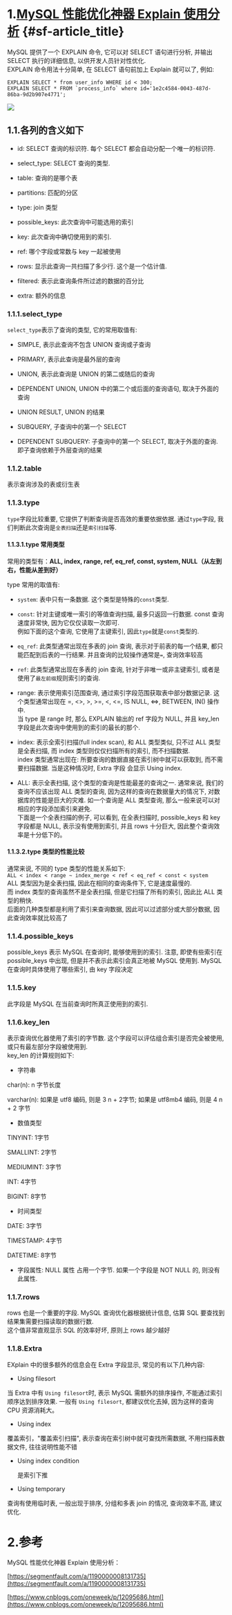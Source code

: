 # 1.[MySQL 性能优化神器 Explain 使用分析](https://segmentfault.com/a/1190000008131735) {#sf-article_title}

MySQL 提供了一个 EXPLAIN 命令, 它可以对 SELECT 语句进行分析, 并输出 SELECT 执行的详细信息, 以供开发人员针对性优化.  
EXPLAIN 命令用法十分简单, 在 SELECT 语句前加上 Explain 就可以了, 例如:

    EXPLAIN SELECT * from user_info WHERE id < 300;
    EXPLAIN SELECT * FROM `process_info` where id='1e2c4584-0043-487d-86ba-9d2b907e4771';

![](/static/image/微信截图_20200530173918.png)

## 1.1.各列的含义如下

* id: SELECT 查询的标识符. 每个 SELECT 都会自动分配一个唯一的标识符.

* select\_type: SELECT 查询的类型.

* table: 查询的是哪个表

* partitions: 匹配的分区

* type: join 类型

* possible\_keys: 此次查询中可能选用的索引

* key: 此次查询中确切使用到的索引.

* ref: 哪个字段或常数与 key 一起被使用

* rows: 显示此查询一共扫描了多少行. 这个是一个估计值.

* filtered: 表示此查询条件所过滤的数据的百分比

* extra: 额外的信息

### 1.1.1.select\_type

`select_type`表示了查询的类型, 它的常用取值有:

* SIMPLE, 表示此查询不包含 UNION 查询或子查询

* PRIMARY, 表示此查询是最外层的查询

* UNION, 表示此查询是 UNION 的第二或随后的查询

* DEPENDENT UNION, UNION 中的第二个或后面的查询语句, 取决于外面的查询

* UNION RESULT, UNION 的结果

* SUBQUERY, 子查询中的第一个 SELECT

* DEPENDENT SUBQUERY: 子查询中的第一个 SELECT, 取决于外面的查询. 即子查询依赖于外层查询的结果

### 1.1.2.table

表示查询涉及的表或衍生表

### 1.1.3.type

`type`字段比较重要, 它提供了判断查询是否高效的重要依据依据. 通过`type`字段, 我们判断此次查询是`全表扫描`还是`索引扫描`等.

#### 1.1.3.1.type 常用类型

常用的类型有：**ALL, index,  range, ref, eq\_ref, const, system, NULL（从左到右，性能从差到好）**

type 常用的取值有:

* `system`: 表中只有一条数据. 这个类型是特殊的`const`类型.

* `const`: 针对主键或唯一索引的等值查询扫描, 最多只返回一行数据. const 查询速度非常快, 因为它仅仅读取一次即可.  
  例如下面的这个查询, 它使用了主键索引, 因此`type`就是`const`类型的.

* `eq_ref`: 此类型通常出现在多表的 join 查询, 表示对于前表的每一个结果, 都只能匹配到后表的一行结果. 并且查询的比较操作通常是`=`, 查询效率较高

* `ref`: 此类型通常出现在多表的 join 查询, 针对于非唯一或非主键索引, 或者是使用了`最左前缀`规则索引的查询.

* range: 表示使用索引范围查询, 通过索引字段范围获取表中部分数据记录. 这个类型通常出现在 =, &lt;&gt;, &gt;, &gt;=, &lt;, &lt;=, IS NULL, &lt;=&gt;, BETWEEN, IN\(\) 操作中.  
  当 type 是 range 时, 那么 EXPLAIN 输出的 ref 字段为 NULL, 并且 key\_len 字段是此次查询中使用到的索引的最长的那个.

* index: 表示全索引扫描\(full index scan\), 和 ALL 类型类似, 只不过 ALL 类型是全表扫描, 而 index 类型则仅仅扫描所有的索引, 而不扫描数据.  
  index 类型通常出现在: 所要查询的数据直接在索引树中就可以获取到, 而不需要扫描数据. 当是这种情况时, Extra 字段 会显示 Using index.

* ALL: 表示全表扫描, 这个类型的查询是性能最差的查询之一. 通常来说, 我们的查询不应该出现 ALL 类型的查询, 因为这样的查询在数据量大的情况下, 对数据库的性能是巨大的灾难. 如一个查询是 ALL 类型查询, 那么一般来说可以对相应的字段添加索引来避免.  
  下面是一个全表扫描的例子, 可以看到, 在全表扫描时, possible\_keys 和 key 字段都是 NULL, 表示没有使用到索引, 并且 rows 十分巨大, 因此整个查询效率是十分低下的。

#### 1.1.3.2.type 类型的性能比较

通常来说, 不同的 type 类型的性能关系如下:  
`ALL < index < range ~ index_merge < ref < eq_ref < const < system`  
ALL 类型因为是全表扫描, 因此在相同的查询条件下, 它是速度最慢的.  
而 index 类型的查询虽然不是全表扫描, 但是它扫描了所有的索引, 因此比 ALL 类型的稍快.  
后面的几种类型都是利用了索引来查询数据, 因此可以过滤部分或大部分数据, 因此查询效率就比较高了

### 1.1.4.possible\_keys

possible\_keys 表示 MySQL 在查询时, 能够使用到的索引. 注意, 即使有些索引在 possible\_keys 中出现, 但是并不表示此索引会真正地被 MySQL 使用到. MySQL 在查询时具体使用了哪些索引, 由 key 字段决定

### 1.1.5.key

此字段是 MySQL 在当前查询时所真正使用到的索引.

### 1.1.6.key\_len

表示查询优化器使用了索引的字节数. 这个字段可以评估组合索引是否完全被使用, 或只有最左部分字段被使用到.  
key\_len 的计算规则如下:

* 字符串

char\(n\): n 字节长度

varchar\(n\): 如果是 utf8 编码, 则是 3 n + 2字节; 如果是 utf8mb4 编码, 则是 4 n + 2 字节

* 数值类型

TINYINT: 1字节

SMALLINT: 2字节

MEDIUMINT: 3字节

INT: 4字节

BIGINT: 8字节

* 时间类型

DATE: 3字节

TIMESTAMP: 4字节

DATETIME: 8字节

* 字段属性: NULL 属性 占用一个字节. 如果一个字段是 NOT NULL 的, 则没有此属性.

### 1.1.7.rows

rows 也是一个重要的字段. MySQL 查询优化器根据统计信息, 估算 SQL 要查找到结果集需要扫描读取的数据行数.  
这个值非常直观显示 SQL 的效率好坏, 原则上 rows 越少越好

### 1.1.8.Extra

EXplain 中的很多额外的信息会在 Extra 字段显示, 常见的有以下几种内容:

* Using filesort

当 Extra 中有 `Using filesort`时, 表示 MySQL 需额外的排序操作, 不能通过索引顺序达到排序效果. 一般有 `Using filesort`, 都建议优化去掉, 因为这样的查询 CPU 资源消耗大。

* Using index

覆盖索引，"覆盖索引扫描", 表示查询在索引树中就可查找所需数据, 不用扫描表数据文件, 往往说明性能不错

* Using index condition

  是索引下推

* Using temporary

查询有使用临时表, 一般出现于排序, 分组和多表 join 的情况, 查询效率不高, 建议优化.

# 2.参考

MySQL 性能优化神器 Explain 使用分析：

[https://segmentfault.com/a/1190000008131735](https://segmentfault.com/a/1190000008131735)

[https://www.cnblogs.com/oneweek/p/12095686.html](https://www.cnblogs.com/oneweek/p/12095686.html)


